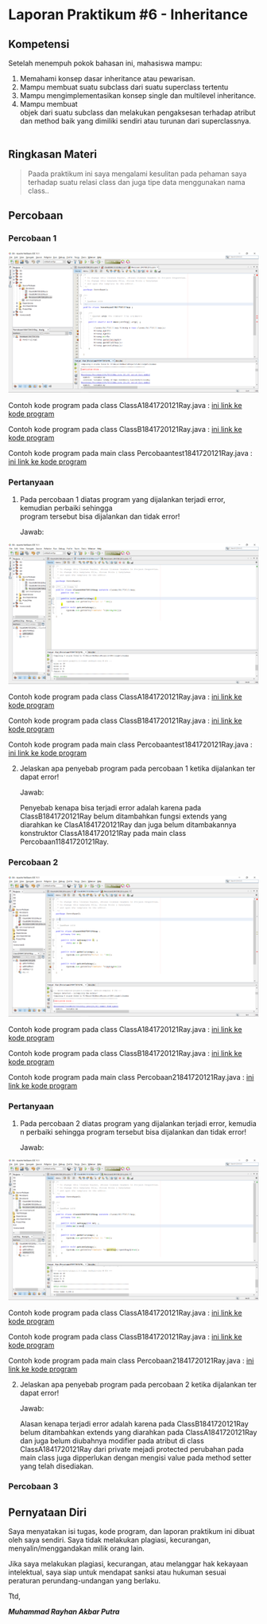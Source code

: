 # Laporan Praktikum #6 - Inheritance

## Kompetensi

Setelah menempuh pokok bahasan ini, mahasiswa mampu: 
1. Memahami konsep dasar inheritance atau pewarisan.	
2. Mampu membuat suatu subclass dari suatu superclass tertentu	
3. Mampu mengimplementasikan konsep single dan multilevel inheritance.	
4. Mampu membuat objek dari suatu subclass dan melakukan pengaksesan terhadap atribut dan method baik yang dimiliki sendiri atau turunan dari superclassnya.	
  
## Ringkasan Materi

>Paada praktikum ini saya mengalami kesulitan pada pehaman saya terhadap suatu relasi class dan juga tipe data menggunakan nama class..


## Percobaan

### Percobaan 1



![contoh screenshot](img/Screenshot_1.png)

Contoh kode program pada class ClassA1841720121Ray.java : [ini link ke kode program](../../src/6_Inheritance/Percobaan1/ClassA1841720121Ray.java)


Contoh kode program pada class ClassB1841720121Ray.java : [ini link ke kode program](../../src/6_Inheritance/Percobaan1/ClassB1841720121Ray.java)


Contoh kode program pada main class Percobaantest1841720121Ray.java : [ini link ke kode program](../../src/6_Inheritance/Percobaan1/Percobaan11841720121Ray.java)

### Pertanyaan

1. Pada	percobaan 1 diatas program yang dijalankan terjadi error, kemudian perbaiki sehingga program tersebut bisa dijalankan dan tidak error!

    Jawab:

![contoh screenshot](img/Screenshot_2.png)

Contoh kode program pada class ClassA1841720121Ray.java : [ini link ke kode program](../../src/6_Inheritance/Percobaan1fix/ClassA1841720121Ray.java)


Contoh kode program pada class ClassB1841720121Ray.java : [ini link ke kode program](../../src/6_Inheritance/Percobaan1fix/ClassB1841720121Ray.java)


Contoh kode program pada main class Percobaantest1841720121Ray.java : [ini link ke kode program](../../src/6_Inheritance/Percobaan1fix/Percobaan11841720121Ray.java)

2. Jelaskan apa penyebab program pada percobaan 1 ketika dijalankan terdapat error!

    Jawab:

    Penyebab kenapa bisa terjadi error adalah karena pada ClassB1841720121Ray belum ditambahkan fungsi extends yang diarahkan ke ClasA1841720121Ray dan juga belum ditambakannya konstruktor ClassA1841720121Ray pada main class Percobaan11841720121Ray.

### Percobaan 2

![screenshot](img/Screenshot_3.png)

Contoh kode program pada class ClassA1841720121Ray.java : [ini link ke kode program](../../src/6_Inheritance/Percobaan2/ClassA1841720121Ray.java)


Contoh kode program pada class ClassB1841720121Ray.java : [ini link ke kode program](../../src/6_Inheritance/Percobaan2/ClassB1841720121Ray.java)


Contoh kode program pada main class Percobaan21841720121Ray.java : [ini link ke kode program](../../src/6_Inheritance/Percobaan2/Percobaan21841720121Ray.java)

### Pertanyaan

1. Pada percobaan 2 diatas program yang dijalankan terjadi error, kemudian perbaiki sehingga program tersebut bisa dijalankan dan tidak error!

    Jawab:

![screenshot](img/Screenshot_4.png)

Contoh kode program pada class ClassA1841720121Ray.java : [ini link ke kode program](../../src/6_Inheritance/Percobaan2fix/ClassA1841720121Ray.java)


Contoh kode program pada class ClassB1841720121Ray.java : [ini link ke kode program](../../src/6_Inheritance/Percobaan2fix/ClassB1841720121Ray.java)


Contoh kode program pada main class Percobaan21841720121Ray.java : [ini link ke kode program](../../src/6_Inheritance/Percobaan2fix/Percobaan21841720121Ray.java)

2. Jelaskan apa penyebab program pada percobaan 2 ketika dijalankan terdapat error!

    Jawab:

    Alasan kenapa terjadi error adalah karena pada ClassB1841720121Ray belum ditambahkan extends yang diarahkan pada ClassA1841720121Ray dan juga belum diubahnya modifier pada atribut di class ClassA1841720121Ray dari private mejadi protected perubahan pada main class juga dipperlukan dengan mengisi value pada method setter yang telah disediakan.


### Percobaan 3


## Pernyataan Diri

Saya menyatakan isi tugas, kode program, dan laporan praktikum ini dibuat oleh saya sendiri. Saya tidak melakukan plagiasi, kecurangan, menyalin/menggandakan milik orang lain.

Jika saya melakukan plagiasi, kecurangan, atau melanggar hak kekayaan intelektual, saya siap untuk mendapat sanksi atau hukuman sesuai peraturan perundang-undangan yang berlaku.

Ttd,

***Muhammad Rayhan Akbar Putra***